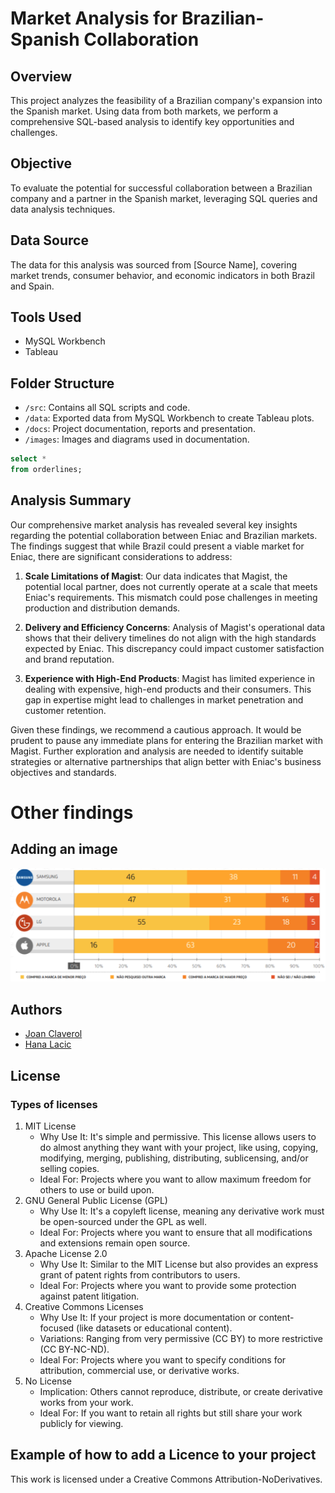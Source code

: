 # Market Analysis for Brazilian-Spanish Collaboration

## Overview

This project analyzes the feasibility of a Brazilian company's expansion into the Spanish market. Using data from both markets, we perform a comprehensive SQL-based analysis to identify key opportunities and challenges.

## Objective

To evaluate the potential for successful collaboration between a Brazilian company and a partner in the Spanish market, leveraging SQL queries and data analysis techniques.

## Data Source

The data for this analysis was sourced from [Source Name], covering market trends, consumer behavior, and economic indicators in both Brazil and Spain.

## Tools Used

- MySQL Workbench
- Tableau

## Folder Structure

- `/src`: Contains all SQL scripts and code.
- `/data`: Exported data from MySQL Workbench to create Tableau plots.
- `/docs`: Project documentation, reports and presentation.
- `/images`: Images and diagrams used in documentation.

```sql
select *
from orderlines;
```

## Analysis Summary

Our comprehensive market analysis has revealed several key insights regarding the potential collaboration between Eniac and Brazilian markets. The findings suggest that while Brazil could present a viable market for Eniac, there are significant considerations to address:

1. **Scale Limitations of Magist**: Our data indicates that Magist, the potential local partner, does not currently operate at a scale that meets Eniac's requirements. This mismatch could pose challenges in meeting production and distribution demands.

2. **Delivery and Efficiency Concerns**: Analysis of Magist's operational data shows that their delivery timelines do not align with the high standards expected by Eniac. This discrepancy could impact customer satisfaction and brand reputation.

3. **Experience with High-End Products**: Magist has limited experience in dealing with expensive, high-end products and their consumers. This gap in expertise might lead to challenges in market penetration and customer retention.

Given these findings, we recommend a cautious approach. It would be prudent to pause any immediate plans for entering the Brazilian market with Magist. Further exploration and analysis are needed to identify suitable strategies or alternative partnerships that align better with Eniac's business objectives and standards.

# Other findings

## Adding an image

![Brand loyalty](images/apple_customers_loyalty.png)

## Authors

- [Joan Claverol](https://github.com/JoanClaverol)
- [Hana Lacic](https://github.com/hanaamulic)

## License

### Types of licenses

1. MIT License
   - Why Use It: It's simple and permissive. This license allows users to do almost anything they want with your project, like using, copying, modifying, merging, publishing, distributing, sublicensing, and/or selling copies.
   - Ideal For: Projects where you want to allow maximum freedom for others to use or build upon.
2. GNU General Public License (GPL)
   - Why Use It: It's a copyleft license, meaning any derivative work must be open-sourced under the GPL as well.
   - Ideal For: Projects where you want to ensure that all modifications and extensions remain open source.
3. Apache License 2.0
   - Why Use It: Similar to the MIT License but also provides an express grant of patent rights from contributors to users.
   - Ideal For: Projects where you want to provide some protection against patent litigation.
4. Creative Commons Licenses
   - Why Use It: If your project is more documentation or content-focused (like datasets or educational content).
   - Variations: Ranging from very permissive (CC BY) to more restrictive (CC BY-NC-ND).
   - Ideal For: Projects where you want to specify conditions for attribution, commercial use, or derivative works.
5. No License
   - Implication: Others cannot reproduce, distribute, or create derivative works from your work.
   - Ideal For: If you want to retain all rights but still share your work publicly for viewing.

## Example of how to add a Licence to your project

This work is licensed under a Creative Commons Attribution-NoDerivatives.
